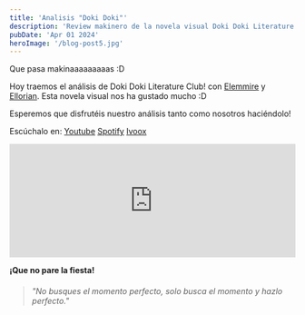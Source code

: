 ```yaml
---
title: 'Analisis "Doki Doki"'
description: 'Review makinero de la novela visual Doki Doki Literature Club.'
pubDate: 'Apr 01 2024'
heroImage: '/blog-post5.jpg'
---
```


Que pasa makinaaaaaaaaas :D

Hoy traemos el análisis de Doki Doki Literature Club! con <a href="https://www.instagram.com/elemmire1988?utm_source=qr&igsh=MWgwcm84ZmxwaDVmYQ%3D%3D" target="_blank">Elemmire</a> y <a href="https://www.ellorian.es" target="_blank">Ellorian</a>. Esta novela visual nos ha gustado mucho :D

Esperemos que disfrutéis nuestro análisis tanto como nosotros haciéndolo!

Escúchalo en:
<a href="https://www.youtube.com/watch?v=UC8MaZ3E30g" target="_blank">Youtube</a>
<a href="https://open.spotify.com/episode/1Rmxq8mva4I5iEPXSQUVGV?si=qJcFgt57Q7i_Ohp2uw7SKA" target="_blank">Spotify</a>
<a href="https://go.ivoox.com/rf/126787537" target="_blank">Ivoox</a>

<iframe src="https://www.ivoox.com/player_ej_126787537_6_1.html?c1=60739f" width="100%" height="200" frameborder="0" allowfullscreen="" scrolling="no" loading="lazy"></iframe>

**¡Que no pare la fiesta!**

> ###### "No busques el momento perfecto, solo busca el momento y hazlo perfecto."

